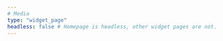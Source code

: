 ```yaml
---
# Media
type: "widget_page"
headless: false # Homepage is headless, other widget pages are not.
---
```

